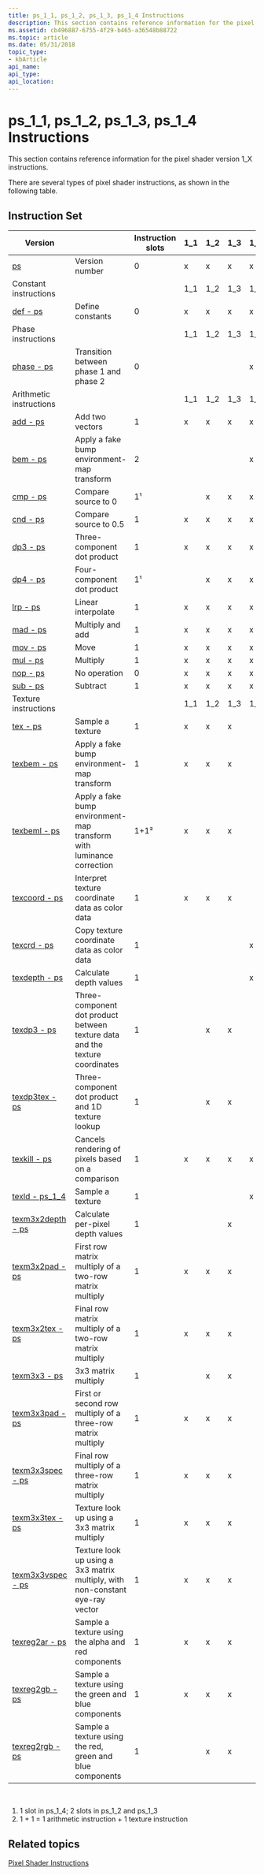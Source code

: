 ```yaml
---
title: ps_1_1, ps_1_2, ps_1_3, ps_1_4 Instructions
description: This section contains reference information for the pixel shader version 1\_X instructions.
ms.assetid: cb496887-6755-4f29-b465-a36548b88722
ms.topic: article
ms.date: 05/31/2018
topic_type: 
- kbArticle
api_name: 
api_type: 
api_location: 
---
```


# ps\_1\_1, ps\_1\_2, ps\_1\_3, ps\_1\_4 Instructions

This section contains reference information for the pixel shader version 1\_X instructions.

There are several types of pixel shader instructions, as shown in the following table.

## Instruction Set



| Version                                    |                                                                               | Instruction slots | 1\_1 | 1\_2 | 1\_3 | 1\_4 |
|--------------------------------------------|-------------------------------------------------------------------------------|-------------------|------|------|------|------|
| [ps](ps---ps.md)                          | Version number                                                                | 0                 | x    | x    | x    | x    |
| Constant instructions                      |                                                                               |                   | 1\_1 | 1\_2 | 1\_3 | 1\_4 |
| [def - ps](def---ps.md)                   | Define constants                                                              | 0                 | x    | x    | x    | x    |
| Phase instructions                         |                                                                               |                   | 1\_1 | 1\_2 | 1\_3 | 1\_4 |
| [phase - ps](phase---ps.md)               | Transition between phase 1 and phase 2                                        | 0                 |      |      |      | x    |
| Arithmetic instructions                    |                                                                               |                   | 1\_1 | 1\_2 | 1\_3 | 1\_4 |
| [add - ps](add---ps.md)                   | Add two vectors                                                               | 1                 | x    | x    | x    | x    |
| [bem - ps](bem---ps.md)                   | Apply a fake bump environment-map transform                                   | 2                 |      |      |      | x    |
| [cmp - ps](cmp---ps.md)                   | Compare source to 0                                                           | 1¹                |      | x    | x    | x    |
| [cnd - ps](cnd---ps.md)                   | Compare source to 0.5                                                         | 1                 | x    | x    | x    | x    |
| [dp3 - ps](dp3---ps.md)                   | Three-component dot product                                                   | 1                 | x    | x    | x    | x    |
| [dp4 - ps](dp4---ps.md)                   | Four-component dot product                                                    | 1¹                |      | x    | x    | x    |
| [lrp - ps](lrp---ps.md)                   | Linear interpolate                                                            | 1                 | x    | x    | x    | x    |
| [mad - ps](mad---ps.md)                   | Multiply and add                                                              | 1                 | x    | x    | x    | x    |
| [mov - ps](mov---ps.md)                   | Move                                                                          | 1                 | x    | x    | x    | x    |
| [mul - ps](mul---ps.md)                   | Multiply                                                                      | 1                 | x    | x    | x    | x    |
| [nop - ps](nop---ps.md)                   | No operation                                                                  | 0                 | x    | x    | x    | x    |
| [sub - ps](sub---ps.md)                   | Subtract                                                                      | 1                 | x    | x    | x    | x    |
| Texture instructions                       |                                                                               |                   | 1\_1 | 1\_2 | 1\_3 | 1\_4 |
| [tex - ps](tex---ps.md)                   | Sample a texture                                                              | 1                 | x    | x    | x    |      |
| [texbem - ps](texbem---ps.md)             | Apply a fake bump environment-map transform                                   | 1                 | x    | x    | x    |      |
| [texbeml - ps](texbeml---ps.md)           | Apply a fake bump environment-map transform with luminance correction         | 1+1²              | x    | x    | x    |      |
| [texcoord - ps](texcoord---ps.md)         | Interpret texture coordinate data as color data                               | 1                 | x    | x    | x    |      |
| [texcrd - ps](texcrd---ps.md)             | Copy texture coordinate data as color data                                    | 1                 |      |      |      | x    |
| [texdepth - ps](texdepth---ps.md)         | Calculate depth values                                                        | 1                 |      |      |      | x    |
| [texdp3 - ps](texdp3---ps.md)             | Three-component dot product between texture data and the texture coordinates  | 1                 |      | x    | x    |      |
| [texdp3tex - ps](texdp3tex---ps.md)       | Three-component dot product and 1D texture lookup                             | 1                 |      | x    | x    |      |
| [texkill - ps](texkill---ps.md)           | Cancels rendering of pixels based on a comparison                             | 1                 | x    | x    | x    | x    |
| [texld - ps\_1\_4](texld---ps-1-4.md)     | Sample a texture                                                              | 1                 |      |      |      | x    |
| [texm3x2depth - ps](texm3x2depth---ps.md) | Calculate per-pixel depth values                                              | 1                 |      |      | x    |      |
| [texm3x2pad - ps](texm3x2pad---ps.md)     | First row matrix multiply of a two-row matrix multiply                        | 1                 | x    | x    | x    |      |
| [texm3x2tex - ps](texm3x2tex---ps.md)     | Final row matrix multiply of a two-row matrix multiply                        | 1                 | x    | x    | x    |      |
| [texm3x3 - ps](texm3x3---ps.md)           | 3x3 matrix multiply                                                           | 1                 |      | x    | x    |      |
| [texm3x3pad - ps](texm3x3pad---ps.md)     | First or second row multiply of a three-row matrix multiply                   | 1                 | x    | x    | x    |      |
| [texm3x3spec - ps](texm3x3spec---ps.md)   | Final row multiply of a three-row matrix multiply                             | 1                 | x    | x    | x    |      |
| [texm3x3tex - ps](texm3x3tex---ps.md)     | Texture look up using a 3x3 matrix multiply                                   | 1                 | x    | x    | x    |      |
| [texm3x3vspec - ps](texm3x3vspec---ps.md) | Texture look up using a 3x3 matrix multiply, with non-constant eye-ray vector | 1                 | x    | x    | x    |      |
| [texreg2ar - ps](texreg2ar---ps.md)       | Sample a texture using the alpha and red components                           | 1                 | x    | x    | x    |      |
| [texreg2gb - ps](texreg2gb---ps.md)       | Sample a texture using the green and blue components                          | 1                 | x    | x    | x    |      |
| [texreg2rgb - ps](texreg2rgb---ps.md)     | Sample a texture using the red, green and blue components                     | 1                 |      | x    | x    |      |



 

1.  1 slot in ps\_1\_4; 2 slots in ps\_1\_2 and ps\_1\_3
2.  1 + 1 = 1 arithmetic instruction + 1 texture instruction

## Related topics

<dl> <dt>

[Pixel Shader Instructions](dx9-graphics-reference-asm-ps-instructions.md)
</dt> </dl>

 

 




